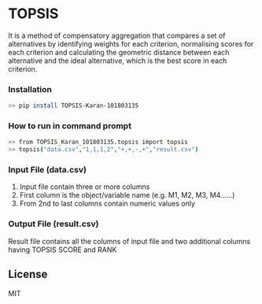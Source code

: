 # TOPSIS

It is a method of compensatory aggregation that compares a set of alternatives by identifying weights for each criterion, normalising scores for each criterion and calculating the geometric distance between each alternative and the ideal alternative, which is the best score in each criterion.

### Installation

```sh
>> pip install TOPSIS-Karan-101803135
```
### How to run in command prompt

```sh
>> from TOPSIS_Karan_101803135.topsis import topsis
>> topsis("data.csv","1,1,1,2","+,+,-,+","result.csv")
```

### Input File (data.csv)
1) Input file contain three or more columns
2) First column is the object/variable name (e.g. M1, M2, M3, M4…...)
3) From 2nd to last columns contain numeric values only

### Output File (result.csv)
Result file contains all the columns of input file and two additional columns having
TOPSIS SCORE and RANK

License
----

MIT



[//]: # (These are reference links used in the body of this note and get stripped out when the markdown processor does its job. There is no need to format nicely because it shouldn't be seen. Thanks SO - http://stackoverflow.com/questions/4823468/store-comments-in-markdown-syntax)


   [dill]: <https://github.com/joemccann/dillinger>
   [git-repo-url]: <https://github.com/joemccann/dillinger.git>
   [john gruber]: <http://daringfireball.net>
   [df1]: <http://daringfireball.net/projects/markdown/>
   [markdown-it]: <https://github.com/markdown-it/markdown-it>
   [Ace Editor]: <http://ace.ajax.org>
   [node.js]: <http://nodejs.org>
   [Twitter Bootstrap]: <http://twitter.github.com/bootstrap/>
   [jQuery]: <http://jquery.com>
   [@tjholowaychuk]: <http://twitter.com/tjholowaychuk>
   [express]: <http://expressjs.com>
   [AngularJS]: <http://angularjs.org>
   [Gulp]: <http://gulpjs.com>

   [PlDb]: <https://github.com/joemccann/dillinger/tree/master/plugins/dropbox/README.md>
   [PlGh]: <https://github.com/joemccann/dillinger/tree/master/plugins/github/README.md>
   [PlGd]: <https://github.com/joemccann/dillinger/tree/master/plugins/googledrive/README.md>
   [PlOd]: <https://github.com/joemccann/dillinger/tree/master/plugins/onedrive/README.md>
   [PlMe]: <https://github.com/joemccann/dillinger/tree/master/plugins/medium/README.md>
   [PlGa]: <https://github.com/RahulHP/dillinger/blob/master/plugins/googleanalytics/README.md>
